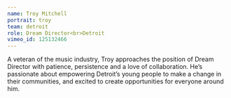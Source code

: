 ```yaml
---
name: Troy Mitchell
portrait: troy
team: detroit
role: Dream Director<br>Detroit
vimeo_id: 125132466
---
```

A veteran of the music industry, Troy approaches the position of Dream Director with patience, persistence and a love of collaboration. He’s passionate about empowering Detroit’s young people to make a change in their communities, and excited to create opportunities for everyone around him.
